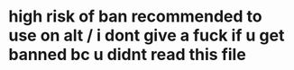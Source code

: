 # high risk of ban recommended to use on alt / i dont give a fuck if u get banned bc u didnt read this file
